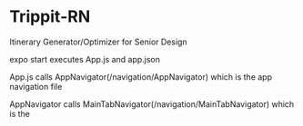 # Trippit-RN
Itinerary Generator/Optimizer for Senior Design

expo start executes App.js and app.json

App.js calls AppNavigator(/navigation/AppNavigator) which is the app navigation file

AppNavigator calls MainTabNavigator(/navigation/MainTabNavigator) which is the 
